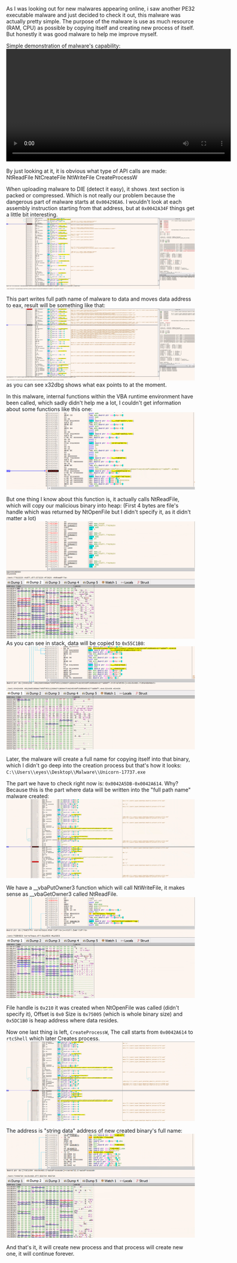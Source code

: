 As I was looking out for new malwares appearing online, i saw another PE32 executable malware and just decided to check it out, this malware was actually pretty simple.
The purpose of the malware is use as much resource (RAM, CPU) as possible by copying itself and creating new process of itself. But honestly it was good malware to help me improve myself.

Simple demonstration of malware's capability:
<video width="600" controls>
  <source src="https://github.com/basicacc/basicacc.github.io/raw/refs/heads/main/My_analysis/Malware_2/malware.mp4" type="video/mp4">
  Your browser does not support the video tag.
</video>

By just looking at it, it is obvious what type of API calls are made:
NtReadFile
NtCreateFile
NtWriteFile
CreateProcessW

When uploading malware to DIE (detect it easy), it shows .text section is packed or compressed. Which is not really our problem because the dangerous part of malware starts at `0x00429EA6`. I wouldn't look at each assembly instruction starting from that address, but at `0x0042A34F` things get a little bit interesting.
![1|1500](https://github.com/basicacc/basicacc.github.io/blob/main/My_analysis/Malware_2/Binary_name_creation/1.png?raw=true)

This part writes full path name of malware to data and moves data address to eax, result will be something like that:
![1|1000](https://github.com/basicacc/basicacc.github.io/blob/main/My_analysis/Malware_2/Binary_name_creation/2.png?raw=true)
as you can see x32dbg shows what eax points to at the moment.

In this malware, internal functions within the VBA runtime environment have been called, which sadly didn't help me a lot, I couldn't get information about some functions like this one:
![1|1000](https://github.com/basicacc/basicacc.github.io/blob/main/My_analysis/Malware_2/Binary_Read_File/1.png?raw=true)

But one thing I know about this function is, it actually calls NtReadFile, which will copy our malicious binary into heap: (First 4 bytes are file's handle which was returned by NtOpenFile but I didn't specify it, as it didn't matter a lot)
![1|1000](https://github.com/basicacc/basicacc.github.io/blob/main/My_analysis/Malware_2/Binary_Read_File/2.png?raw=true)
As you can see in stack, data will be copied to `0x55C1B0`:
![1|1000](https://github.com/basicacc/basicacc.github.io/blob/main/My_analysis/Malware_2/Binary_Read_File/3.png?raw=true)

Later, the malware will create a full name for copying itself into that binary, which I didn't go deep into the creation process but that's how it looks:
`C:\\Users\\eyes\\Desktop\\Malware\\Unicorn-17737.exe`

The part we have to check right now is: `0x0042A5DB-0x0042A614`. Why? Because this is the part where data will be written into the "full path name" malware created:
![1|1000](https://github.com/basicacc/basicacc.github.io/blob/main/My_analysis/Malware_2/Binary_Read_File/4.png?raw=true)

We have a \_\_vbaPutOwner3 function which will call NtWriteFile, it makes sense as \_\_vbaGetOwner3 called NtReadFile.
![1|1000](https://github.com/basicacc/basicacc.github.io/blob/main/My_analysis/Malware_2/Binary_Read_File/5.png?raw=true)

File handle is `0x210` it was created when NtOpenFile was called (didn't specify it), Offset is `0x0` Size is `0x75005` (which is whole binary size) and `0x5DC1B0` is heap address where data resides.

Now one last thing is left, `CreateProcessW`, The call starts from `0x0042A614` to `rtcShell` which later Creates process.
![1|1000](https://github.com/basicacc/basicacc.github.io/blob/main/My_analysis/Malware_2/New_Process_Create/1.png?raw=true)

The address is "string data" address of  new created binary's full name:
![1|1000](https://github.com/basicacc/basicacc.github.io/blob/main/My_analysis/Malware_2/New_Process_Create/2.png?raw=true)


And that's it, it will create new process and that process will create new one, it will continue forever.